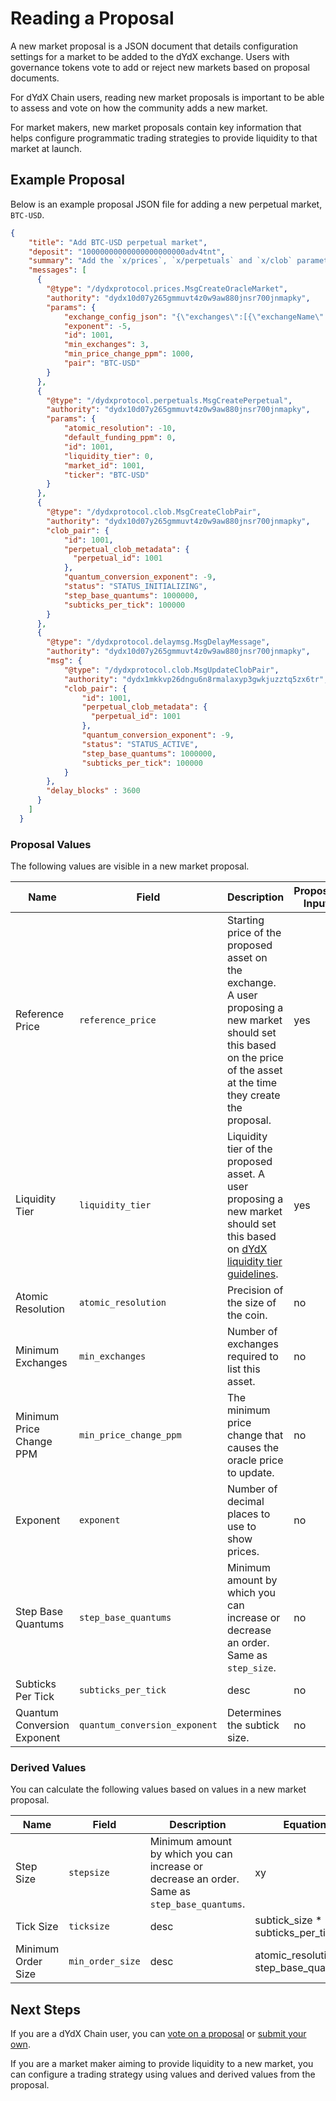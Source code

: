 # Reading a Proposal
A new market proposal is a JSON document that details configuration settings for a market to be added to the dYdX exchange. Users with governance tokens vote to add or reject new markets based on proposal documents. 

For dYdX Chain users, reading new market proposals is important to be able to assess and vote on how the community adds a new market.

For market makers, new market proposals contain key information that helps configure programmatic trading strategies to provide liquidity to that market at launch.

## Example Proposal
Below is an example proposal JSON file for adding a new perpetual market, `BTC-USD`.

```json
{
    "title": "Add BTC-USD perpetual market",
    "deposit": "10000000000000000000000adv4tnt",
    "summary": "Add the `x/prices`, `x/perpetuals` and `x/clob` parameters needed for a BTC-UTC perpetual market. Create the market in `INITIALIZING` status and transition it to `ACTIVE` status after 3600 blocks.",
    "messages": [
      {
        "@type": "/dydxprotocol.prices.MsgCreateOracleMarket",
        "authority": "dydx10d07y265gmmuvt4z0w9aw880jnsr700jnmapky",
        "params": {
            "exchange_config_json": "{\"exchanges\":[{\"exchangeName\":\"Binance\",\"ticker\":\"BTCUSDT\",\"adjustByMarket\":\"USDT-USD\"},{\"exchangeName\":\"Bybit\",\"ticker\":\"BTCUSDT\",\"adjustByMarket\":\"USDT-USD\"},{\"exchangeName\":\"CoinbasePro\",\"ticker\":\"BTC-USD\"},{\"exchangeName\":\"Huobi\",\"ticker\":\"btcusdt\",\"adjustByMarket\":\"USDT-USD\"},{\"exchangeName\":\"Kraken\",\"ticker\":\"XXBTZUSD\"},{\"exchangeName\":\"Kucoin\",\"ticker\":\"BTC-USDT\",\"adjustByMarket\":\"USDT-USD\"},{\"exchangeName\":\"Mexc\",\"ticker\":\"BTC_USDT\",\"adjustByMarket\":\"USDT-USD\"},{\"exchangeName\":\"Okx\",\"ticker\":\"BTC-USDT\",\"adjustByMarket\":\"USDT-USD\"}]}",
            "exponent": -5,
            "id": 1001,
            "min_exchanges": 3,
            "min_price_change_ppm": 1000,
            "pair": "BTC-USD"
        }
      },
      {
        "@type": "/dydxprotocol.perpetuals.MsgCreatePerpetual",
        "authority": "dydx10d07y265gmmuvt4z0w9aw880jnsr700jnmapky",
        "params": {
            "atomic_resolution": -10,
            "default_funding_ppm": 0,
            "id": 1001,
            "liquidity_tier": 0,
            "market_id": 1001,
            "ticker": "BTC-USD"
        }
      },
      {
        "@type": "/dydxprotocol.clob.MsgCreateClobPair",
        "authority": "dydx10d07y265gmmuvt4z0w9aw880jnsr700jnmapky",
        "clob_pair": {
            "id": 1001,
            "perpetual_clob_metadata": {
              "perpetual_id": 1001
            },
            "quantum_conversion_exponent": -9,
            "status": "STATUS_INITIALIZING",
            "step_base_quantums": 1000000,
            "subticks_per_tick": 100000
        }
      },
      {
        "@type": "/dydxprotocol.delaymsg.MsgDelayMessage",
        "authority": "dydx10d07y265gmmuvt4z0w9aw880jnsr700jnmapky",
        "msg": {
            "@type": "/dydxprotocol.clob.MsgUpdateClobPair",
            "authority": "dydx1mkkvp26dngu6n8rmalaxyp3gwkjuzztq5zx6tr",
            "clob_pair": {
                "id": 1001,
                "perpetual_clob_metadata": {
                  "perpetual_id": 1001
                },
                "quantum_conversion_exponent": -9,
                "status": "STATUS_ACTIVE",
                "step_base_quantums": 1000000,
                "subticks_per_tick": 100000
            }
        },
        "delay_blocks" : 3600
      }
    ]
  }
```

### Proposal Values
The following values are visible in a new market proposal.

| Name | Field | Description | Proposer Input |
| ---- | ----- | ----------- | -------------- |
| Reference Price | `reference_price` | Starting price of the proposed asset on the exchange. A user proposing a new market should set this based on the price of the asset at the time they create the proposal. | yes |
| Liquidity Tier | `liquidity_tier` | Liquidity tier of the proposed asset. A user proposing a new market should set this based on [dYdX liquidity tier guidelines](../users-governance/functionalities#liquidity-tiers). | yes |
| Atomic Resolution | `atomic_resolution` | Precision of the size of the coin.  | no |
| Minimum Exchanges | `min_exchanges` | Number of exchanges required to list this asset. | no |
| Minimum Price Change PPM | `min_price_change_ppm` | The minimum price change that causes the oracle price to update. | no |
| Exponent | `exponent` | Number of decimal places to use to show prices.  | no |
| Step Base Quantums | `step_base_quantums` | Minimum amount by which you can increase or decrease an order. Same as `step_size`. | no |
| Subticks Per Tick | `subticks_per_tick` | desc | no |
| Quantum Conversion Exponent | `quantum_conversion_exponent` | Determines the subtick size. | no |

### Derived Values
You can calculate the following values based on values in a new market proposal.

| Name | Field | Description | Equation |
| ----- | -- |----------- | -------- |
| Step Size | `stepsize` |Minimum amount by which you can increase or decrease an order. Same as `step_base_quantums`.  | xy |
| Tick Size | `ticksize` | desc | subtick_size * subticks_per_tick |
| Minimum Order Size | `min_order_size` | desc | atomic_resolution * step_base_quantums |

## Next Steps
If you are a dYdX Chain user, you can [vote on a proposal](../users-governance/voting.md) or [submit your own](../users-governance/submitting_a_proposal.md).

If you are a market maker aiming to provide liquidity to a new market, you can configure a trading strategy using values and derived values from the proposal.